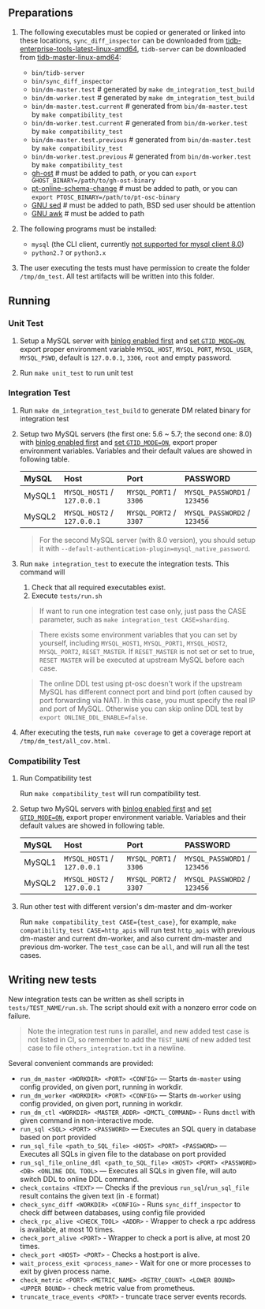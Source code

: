 
## Preparations

1. The following executables must be copied or generated or linked into these locations, `sync_diff_inspector` can be downloaded from [tidb-enterprise-tools-latest-linux-amd64](http://download.pingcap.org/tidb-enterprise-tools-latest-linux-amd64.tar.gz), `tidb-server` can be downloaded from [tidb-master-linux-amd64](https://download.pingcap.org/tidb-master-linux-amd64.tar.gz):

    * `bin/tidb-server`
    * `bin/sync_diff_inspector`
    * `bin/dm-master.test` # generated by `make dm_integration_test_build`
    * `bin/dm-worker.test` # generated by `make dm_integration_test_build`
    * `bin/dm-master.test.current` # generated from `bin/dm-master.test` by `make compatibility_test`
    * `bin/dm-worker.test.current` # generated from `bin/dm-worker.test` by `make compatibility_test`
    * `bin/dm-master.test.previous` # generated from `bin/dm-master.test` by `make compatibility_test`
    * `bin/dm-worker.test.previous` # generated from `bin/dm-worker.test` by `make compatibility_test`
    * [gh-ost](https://github.com/github/gh-ost) # must be added to path, or you can `export GHOST_BINARY=/path/to/gh-ost-binary`
    * [pt-online-schema-change](https://www.percona.com/doc/percona-toolkit/LATEST/pt-online-schema-change.html) # must be added to path, or you can `export PTOSC_BINARY=/path/to/pt-osc-binary`
    * [GNU sed](https://www.gnu.org/software/sed/) # must be added to path, BSD sed user should be attention
    * [GNU awk](https://www.gnu.org/software/gawk/) # must be added to path

2. The following programs must be installed:

    * `mysql` (the CLI client, currently [not supported for mysql client 8.0](https://github.com/pingcap/tidb/issues/14021))
    * `python2.7` or `python3.x`

3. The user executing the tests must have permission to create the folder `/tmp/dm_test`. All test artifacts will be written into this folder.

## Running

### Unit Test

1. Setup a MySQL server with [binlog enabled first](https://dev.mysql.com/doc/refman/5.7/en/replication-howto-masterbaseconfig.html) and [set `GTID_MODE=ON`](https://dev.mysql.com/doc/refman/5.7/en/replication-mode-change-online-enable-gtids.html), export proper environment variable `MYSQL_HOST`, `MYSQL_PORT`, `MYSQL_USER`, `MYSQL_PSWD`, default is `127.0.0.1`, `3306`, `root` and empty password.

2. Run `make unit_test` to run unit test

### Integration Test

1. Run `make dm_integration_test_build` to generate DM related binary for integration test

2. Setup two MySQL servers (the first one: 5.6 ~ 5.7; the second one: 8.0) with [binlog enabled first](https://dev.mysql.com/doc/refman/5.7/en/replication-howto-masterbaseconfig.html) and [set `GTID_MODE=ON`](https://dev.mysql.com/doc/refman/5.7/en/replication-mode-change-online-enable-gtids.html), export proper environment variables. Variables and their default values are showed in following table.

    | MySQL | Host | Port| PASSWORD |
    | :------------ | :---------- | :------ | :---- |
    | MySQL1 | `MYSQL_HOST1` / `127.0.0.1` | `MYSQL_PORT1` / `3306` | `MYSQL_PASSWORD1` / `123456` |
    | MySQL2 | `MYSQL_HOST2` / `127.0.0.1` | `MYSQL_PORT2` / `3307` | `MYSQL_PASSWORD2` / `123456` |

    > For the second MySQL server (with 8.0 version), you should setup it with `--default-authentication-plugin=mysql_native_password`.

3. Run `make integration_test` to execute the integration tests. This command will

    1. Check that all required executables exist.
    2. Execute `tests/run.sh`

    > If want to run one integration test case only, just pass the CASE parameter, such as `make integration_test CASE=sharding`.

    > There exists some environment variables that you can set by yourself, including `MYSQL_HOST1`, `MYSQL_PORT1`, `MYSQL_HOST2`, `MYSQL_PORT2`, `RESET_MASTER`. If `RESET_MASTER` is not set or set to true, `RESET MASTER` will be executed at upstream MySQL before each case.

    > The online DDL test using pt-osc doesn't work if the upstream MySQL has different connect port and bind port (often caused by port forwarding via NAT). In this case, you must specify the real IP and port of MySQL. Otherwise you can skip online DDL test by `export ONLINE_DDL_ENABLE=false`.

4. After executing the tests, run `make coverage` to get a coverage report at `/tmp/dm_test/all_cov.html`.

### Compatibility Test

1. Run Compatibility test

    Run `make compatibility_test` will run compatibility test.

2. Setup two MySQL servers with [binlog enabled first](https://dev.mysql.com/doc/refman/5.7/en/replication-howto-masterbaseconfig.html) and [set `GTID_MODE=ON`](https://dev.mysql.com/doc/refman/5.7/en/replication-mode-change-online-enable-gtids.html), export proper environment variable. Variables and their default values are showed in following table.

    | MySQL | Host | Port| PASSWORD |
    | :------------ | :---------- | :------ | :---- |
    | MySQL1 | `MYSQL_HOST1` / `127.0.0.1` | `MYSQL_PORT1` / `3306` | `MYSQL_PASSWORD1` / `123456` |
    | MySQL2 | `MYSQL_HOST2` / `127.0.0.1` | `MYSQL_PORT2` / `3307` | `MYSQL_PASSWORD2` / `123456` |

3. Run other test with different version's dm-master and dm-worker

   Run `make compatibility_test CASE={test_case}`, for example, `make compatibility_test CASE=http_apis` will run test `http_apis` with previous dm-master and current dm-worker, and also current dm-master and previous dm-worker. The `test_case` can be `all`, and will run all the test cases.

## Writing new tests

New integration tests can be written as shell scripts in `tests/TEST_NAME/run.sh`. The script should exit with a nonzero error code on failure.

> Note the integration test runs in parallel, and new added test case is not listed in CI, so remember to add the `TEST_NAME` of new added test case to file `others_integration.txt` in a newline.

Several convenient commands are provided:

* `run_dm_master <WORKDIR> <PORT> <CONFIG>` — Starts `dm-master` using config provided, on given port, running in workdir.
* `run_dm_worker <WORKDIR> <PORT> <CONFIG>` — Starts `dm-worker` using config provided, on given port, running in workdir.
* `run_dm_ctl <WORKDIR> <MASTER_ADDR> <DMCTL_COMMAND>` - Runs `dmctl` with given command in non-interactive mode.
* `run_sql <SQL> <PORT> <PASSWORD>` — Executes an SQL query in database based on port provided
* `run_sql_file <path_to_SQL_file> <HOST> <PORT> <PASSWORD>` — Executes all SQLs in given file to the database on port provided
* `run_sql_file_online_ddl <path_to_SQL_file> <HOST> <PORT> <PASSWORD> <DB> <ONLINE DDL TOOL>` — Executes all SQLs in given file, will auto switch DDL to online DDL command.
* `check_contains <TEXT>` — Checks if the previous `run_sql`/`run_sql_file` result contains the given text (in `-E` format)
* `check_sync_diff <WORKDIR> <CONFIG>` - Runs `sync_diff_inspector` to check diff between databases, using config file provided
* `check_rpc_alive <CHECK_TOOL> <ADDR>` - Wrapper to check a rpc address is available, at most 10 times.
* `check_port_alive <PORT>` - Wrapper to check a port is alive, at most 20 times.
* `check_port <HOST> <PORT>` - Checks a host:port is alive.
* `wait_process_exit <process_name>` - Wait for one or more processes to exit by given process name.
* `check_metric <PORT> <METRIC_NAME> <RETRY_COUNT> <LOWER BOUND> <UPPER BOUND>` - check metric value from prometheus.
* `truncate_trace_events <PORT>` - truncate trace server events records.

